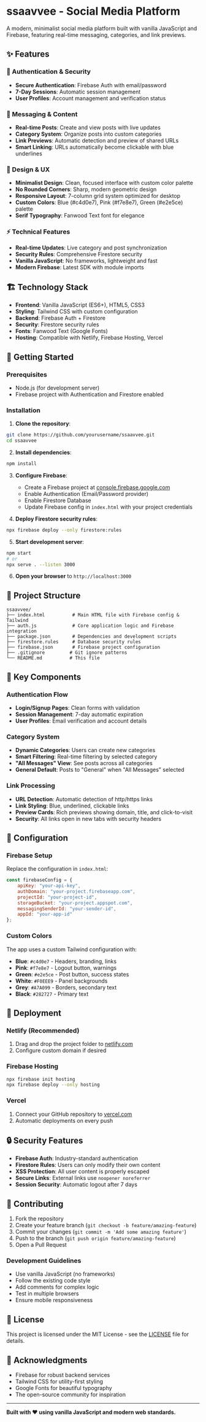# ssaavvee - Social Media Platform

A modern, minimalist social media platform built with vanilla JavaScript and Firebase, featuring real-time messaging, categories, and link previews.

## ✨ Features

### 🔐 Authentication & Security
- **Secure Authentication**: Firebase Auth with email/password
- **7-Day Sessions**: Automatic session management
- **User Profiles**: Account management and verification status

### 💬 Messaging & Content
- **Real-time Posts**: Create and view posts with live updates
- **Category System**: Organize posts into custom categories
- **Link Previews**: Automatic detection and preview of shared URLs
- **Smart Linking**: URLs automatically become clickable with blue underlines

### 🎨 Design & UX
- **Minimalist Design**: Clean, focused interface with custom color palette
- **No Rounded Corners**: Sharp, modern geometric design
- **Responsive Layout**: 7-column grid system optimized for desktop
- **Custom Colors**: Blue (#c4d0e7), Pink (#f7e8e7), Green (#e2e5ce) palette
- **Serif Typography**: Fanwood Text font for elegance

### ⚡ Technical Features
- **Real-time Updates**: Live category and post synchronization
- **Security Rules**: Comprehensive Firestore security
- **Vanilla JavaScript**: No frameworks, lightweight and fast
- **Modern Firebase**: Latest SDK with module imports

## 🏗️ Technology Stack

- **Frontend**: Vanilla JavaScript (ES6+), HTML5, CSS3
- **Styling**: Tailwind CSS with custom configuration
- **Backend**: Firebase Auth + Firestore
- **Security**: Firestore security rules
- **Fonts**: Fanwood Text (Google Fonts)
- **Hosting**: Compatible with Netlify, Firebase Hosting, Vercel

## 🚀 Getting Started

### Prerequisites

- Node.js (for development server)
- Firebase project with Authentication and Firestore enabled

### Installation

1. **Clone the repository**:
```bash
git clone https://github.com/yourusername/ssaavvee.git
cd ssaavvee
```

2. **Install dependencies**:
```bash
npm install
```

3. **Configure Firebase**:
   - Create a Firebase project at [console.firebase.google.com](https://console.firebase.google.com)
   - Enable Authentication (Email/Password provider)
   - Enable Firestore Database
   - Update Firebase config in `index.html` with your project credentials

4. **Deploy Firestore security rules**:
```bash
npx firebase deploy --only firestore:rules
```

5. **Start development server**:
```bash
npm start
# or
npx serve . --listen 3000
```

6. **Open your browser** to `http://localhost:3000`

## 📁 Project Structure

```
ssaavvee/
├── index.html          # Main HTML file with Firebase config & Tailwind
├── auth.js             # Core application logic and Firebase integration
├── package.json        # Dependencies and development scripts
├── firestore.rules     # Database security rules
├── firebase.json       # Firebase project configuration
├── .gitignore         # Git ignore patterns
└── README.md          # This file
```

## 🎯 Key Components

### Authentication Flow
- **Login/Signup Pages**: Clean forms with validation
- **Session Management**: 7-day automatic expiration
- **User Profiles**: Email verification and account details

### Category System
- **Dynamic Categories**: Users can create new categories
- **Smart Filtering**: Real-time filtering by selected category
- **"All Messages" View**: See posts across all categories
- **General Default**: Posts to "General" when "All Messages" selected

### Link Processing
- **URL Detection**: Automatic detection of http/https links
- **Link Styling**: Blue, underlined, clickable links
- **Preview Cards**: Rich previews showing domain, title, and click-to-visit
- **Security**: All links open in new tabs with security headers

## 🔧 Configuration

### Firebase Setup
Replace the configuration in `index.html`:

```javascript
const firebaseConfig = {
    apiKey: "your-api-key",
    authDomain: "your-project.firebaseapp.com",
    projectId: "your-project-id",
    storageBucket: "your-project.appspot.com",
    messagingSenderId: "your-sender-id",
    appId: "your-app-id"
};
```

### Custom Colors
The app uses a custom Tailwind configuration with:
- **Blue**: `#c4d0e7` - Headers, branding, links
- **Pink**: `#f7e8e7` - Logout button, warnings  
- **Green**: `#e2e5ce` - Post button, success states
- **White**: `#F0EEE9` - Panel backgrounds
- **Grey**: `#A7A099` - Borders, secondary text
- **Black**: `#282727` - Primary text

## 🚀 Deployment

### Netlify (Recommended)
1. Drag and drop the project folder to [netlify.com](https://netlify.com)
2. Configure custom domain if desired

### Firebase Hosting
```bash
npx firebase init hosting
npx firebase deploy --only hosting
```

### Vercel
1. Connect your GitHub repository to [vercel.com](https://vercel.com)
2. Automatic deployments on every push

## 🔒 Security Features

- **Firebase Auth**: Industry-standard authentication
- **Firestore Rules**: Users can only modify their own content
- **XSS Protection**: All user content is properly escaped
- **Secure Links**: External links use `noopener noreferrer`
- **Session Security**: Automatic logout after 7 days

## 🤝 Contributing

1. Fork the repository
2. Create your feature branch (`git checkout -b feature/amazing-feature`)
3. Commit your changes (`git commit -m 'Add some amazing feature'`)
4. Push to the branch (`git push origin feature/amazing-feature`)
5. Open a Pull Request

### Development Guidelines
- Use vanilla JavaScript (no frameworks)
- Follow the existing code style
- Add comments for complex logic
- Test in multiple browsers
- Ensure mobile responsiveness

## 📝 License

This project is licensed under the MIT License - see the [LICENSE](LICENSE) file for details.

## 🎉 Acknowledgments

- Firebase for robust backend services
- Tailwind CSS for utility-first styling
- Google Fonts for beautiful typography
- The open-source community for inspiration

---

**Built with ❤️ using vanilla JavaScript and modern web standards.** 